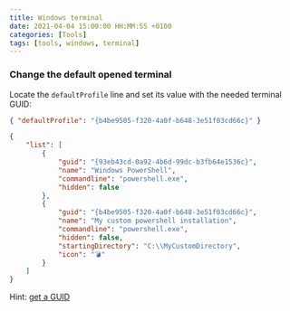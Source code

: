 ```yaml
---
title: Windows terminal
date: 2021-04-04 15:00:00 HH:MM:SS +0100
categories: [Tools]
tags: [tools, windows, terminal]
---
```


### Change the default opened terminal

Locate the `defaultProfile` line and set its value with the needed terminal GUID:

```json
{ "defaultProfile": "{b4be9505-f320-4a0f-b648-3e51f03cd66c}" }
```

```json
{ 
    "list": [
        {
            "guid": "{93eb43cd-0a92-4b6d-99dc-b3fb64e1536c}",
            "name": "Windows PowerShell",
            "commandline": "powershell.exe",
            "hidden": false
        },
        {
            "guid": "{b4be9505-f320-4a0f-b648-3e51f03cd66c}",
            "name": "My custom powershell installation",
            "commandline": "powershell.exe",
            "hidden": false,
            "startingDirectory": "C:\\MyCustomDirectory",
            "icon": "💣"
        }
    ]
}
```

Hint: [get a GUID](https://duckduckgo.com/?q=guid&t=ironbrowser&ia=answer)
